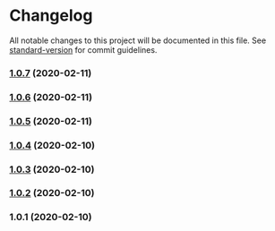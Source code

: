 # Changelog

All notable changes to this project will be documented in this file. See [standard-version](https://github.com/conventional-changelog/standard-version) for commit guidelines.

### [1.0.7](https://github.com/dazzzed/neumorphic/compare/v1.0.8...v1.0.7) (2020-02-11)

### [1.0.6](https://github.com/dazzzed/neumorphic/compare/v1.0.8...v1.0.6) (2020-02-11)

### [1.0.5](https://github.com/dazzzed/neumorphic/compare/v1.0.8...v1.0.5) (2020-02-11)

### [1.0.4](https://github.com/dazzzed/neumorphic/compare/v1.0.3...v1.0.4) (2020-02-10)

### [1.0.3](https://github.com/dazzzed/neumorphic/compare/v1.0.2...v1.0.3) (2020-02-10)

### [1.0.2](https://github.com/dazzzed/neumorphic/compare/v1.0.1...v1.0.2) (2020-02-10)

### 1.0.1 (2020-02-10)
